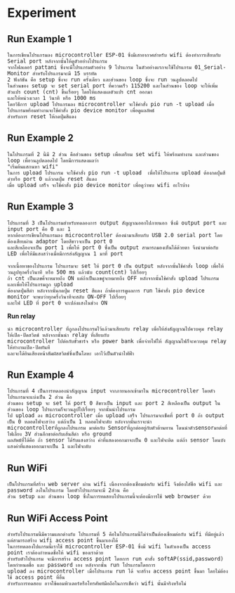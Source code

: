 # **Experiment**
  ## **Run Example 1**
    ในการเขียนโปรแกรมลง microcontroller ESP-01 ซึ่งมีเสาอากาศสำหรับ wifi ต้องทำการเสียบกับ Serial port หลังจากนั้นให้ดูตัวอย่างโปรแกรม
    จากโฟลเดอร์ pattani ซึ่งจะมีโปรแกรมตัวอย่าง 9 โปรแกรม ในตัวอย่างแรกจะใช้โปรแกรม 01_Serial-Monitor สำหรับโปรแกรมจะมี 15 บรรทัด 
    2 ฟังก์ชัน คือ setup ซึ่งจะ run ครั้งเดียว และส่วนของ loop ซึ่งจะ run วนลูปตลอดไป
    ในส่วนของ setup จะ set serial port ที่ความเร็ว 115200 และในส่วนของ loop จะให้เพิ่มตัวแปร count (cnt) ขึ้นเรื่อยๆ โดยให้แสดงผลตัวแปร cnt ออกมา 
    และให้หน่วงเวลา 1 วินาที หรือ 1000 ms
    โดยวิธีการ upload โปรแกรมลง microcontroller จะใช้คำสั่ง pio run -t upload เมื่อโปรแกรมพร้อมทำงานจะใช้คำสั่ง pio device monitor เพื่อดูผลลัพธ์
    สำหรับการ reset ให้กดปุ่มสีแดง
  ## **Run Example 2**
    ในโปรแกรมที่ 2 นี้มี 2 ส่วน คือส่วนของ setup เพื่อเตรียม set wifi ให้พร้อมทำงาน และส่วนของ loop เพื่อวนลูปตลอดไป โดยมีการแสดงผลว่า
    "เริ่มต้นแสกนหา wifi"
    ในการ upload โปรแกรม จะใช้คำสั่ง pio run -t upload  เพื่อให้โปรแกรม upload ต้องกดปุ่มสีดำหรือ port 0 แล้วกดปุ่ม reset สีแดง
    เมื่อ upload เสร็จ จะใช้คำสั่ง pio device monitor เพื่อดูว่าพบ wifi อะไรบ้าง
  ## **Run Example 3**
    โปรแกรมที่ 3 เป็นโปรแกรมสำหรับทดลองการ output สัญญาณออกไปภายนอก ซึ่งมี output port และ input port คือ 0 และ 1
    หากต้องการเขียนโปรแกรมลง microcontroller ต้องนำมาเสียบกับ USB 2.0 serial port โดยต้องเสียบผ่าน adaptor โดยสีขาวจะเป็น port 0
    และสีเหลืองจะเป็น port 1 เพื่อให้ port 0 ซึ่่งเป็น output สามารถมองเห็นได้ด้วยตา จึงนำมาต่อกับ LED เพื่อให้มีแสงสว่างเมื่อมีการส่งสัญญาณ 1 มาที่ port 
    
    จากเนื้อหาของโปรแกรม โปรแกรมจะ set ให้ port 0 เป็น output หลังจากนั้นใช้คำสั่ง loop เพื่อให้วนลูปทุกครึ่งวินาที หรือ 500 ms แล้วนับ count(cnt) ไปเรื่อยๆ
    ถ้า cnt เป็นเลขคี่จะหมายถึง ON แต่ถ้าเป็นเลขคู๋จะหมายถึง OFF หลังจากนั้นใช้คำสั่ง upload โปรแกรม และเพื่อให้โปรแกรมถูก upload 
    ต้องกดปุ่มสีดำ หลังจากนั้นกดปุ่ม reset สีแดง ถ้าต้องการดูผลการ run ใช้คำสั่ง pio device monitor จะพบว่าทุกครึ่งวินาทีจะสลับ ON-OFF ไปเรื่อยๆ 
    และไฟ LED ที่ port 0 จะเปล่งแสงในช่วง ON
   
   **Run relay**
    
    นำ microcontroller ที่ถูกลงโปรแกรมไว้แล้วมาเสียบกับ relay เพื่อให้ส่งสัญญาณไปควบคุม relay ให้เปิด-ปิดสวิตช์ หลังจากนั้นนำ relay ที่เสียบกับ 
    microcontroller ไปต่อกับขั้วชาร์จ หรือ power bank เพื่อจ่ายไฟให้ สัญญาณไฟก็จะควบคุม relay ให้ทำงานเปิด-ปิดทันที
    และจะได้ยินเสียงหน้าสัมผัสสวิตช์ซึ่งเป็นโลหะ เอาไว้เป็นตัวนำไฟฟ้า
    
 ## **Run Example 4**
    โปรแกรมที่ 4 เป็นการทดลองนำสัญญาณ input จากภายนอกเข้ามาใน microcontroller โดยตัวโปรแกรมจะแบ่งเป็น 2 ส่วน คือ
    ส่วนของ setup จะ set ให้ port 0 สีขาวเป็น input และ port 2 สีเหลืองเป็น output ในส่วนของ loop โปรแกรมก็จะวนลูปไปเรื่อยๆ จากนั้นนำโปรแกรม
    ไป upload ลง microcontroller เมื่อ upload เสร็จ โปรแกรมจะเช็คที่ port 0 ถ้า output เป็น 0 หลอดไฟจะสว่าง แต่ถ้าเป็น 1 หลอดไฟจะดับ หลังจากนั้นเราจะนำ
    microcontrollerที่ถูกลงโปรแกรม มาต่อกับ Sensorที่ถูกต่ออยู่กับตัวต้านทาน โดนนำตัวsensorมาต่อที่ไฟเลี้ยง 3V ส่วนอีกขาต่อกับเส้นสีดำ หรือ ground
    ผลลัพธ์ที่ได้คือ ถ้า sensor ได้รับแสงสว่าง ค่าที่แสดงออกมาจะเป็น 0 และไฟจะติด แต่ถ้า sensor โดนบังแสงค่าที่แสดงออกมาจะเป็น 1 และไฟจะดับ
 ## **Run WiFi**
    เป็นโปรแกรมที่สร้าง web server ผ่าน wifi เนื่องจากต้องเชื่อมต่อกับ wifi จึงต้องใส่ชื่อ wifi และ password ลงในโปรแกรม โดยตัวโปรแกรมจะมี 2ส่วน คือ
    ส่วน setup และ ส่วนของ loop ซึ่งในการทดสอบโปรแกรมนี้จะต้องมีการใช้ web browser ด้วย
 ## **Run WiFi Access Point**
    สำหรับโปรแกรมนี้มีความแตกต่างกับ โปรแกรมที่ 5 คือในโปรแกรมนี้ไม่จำเป็นต้องเชื่อมต่อกับ wifi ที่มีอยู่แล้ว แต่สามารถสร้าง wifi access point ขึ้นมาเองได้
    ในการทดลองโปแกรมนี้เราใช้ microcontroller ESP-01 ซึ่งมี wifi ในตัวเองเป็น access point เราต้องกำหนดชื่อให้ wifi ของเราด้วย 
    สำหรับตัวโปรแกรม จะมีการสร้าง access point โดยการ run คำสั่ง softAP(ssid,password) โดยกำหนดชื่อ และ password เอง หลังจากนั้น run โปรแกรมโดยการ
    upload ลง microcontroller เมื่อโปรแกรม run ได้ จะสร้าง access point ขึ้นมา โดยไม่ต้องใช้ access point ที่อื่น
    สำหรับการทดสอบ อาจใช้คอมพิวเตอร์หรือโทรศัพท์มือถือในการเช็คว่า wifi นั้นมีจริงหรือไม่

